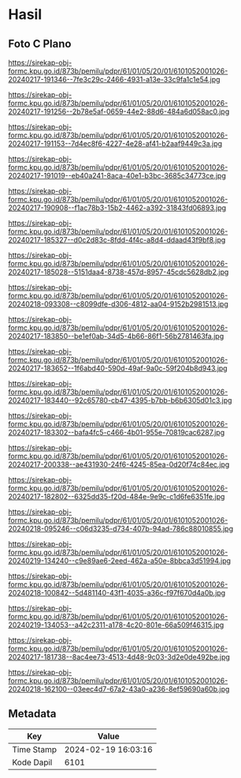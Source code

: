 # Hasil

## Foto C Plano

https://sirekap-obj-formc.kpu.go.id/873b/pemilu/pdpr/61/01/05/20/01/6101052001026-20240217-191346--7fe3c29c-2466-4931-a13e-33c9fa1c1e54.jpg

https://sirekap-obj-formc.kpu.go.id/873b/pemilu/pdpr/61/01/05/20/01/6101052001026-20240217-191256--2b78e5af-0659-44e2-88d6-484a6d058ac0.jpg

https://sirekap-obj-formc.kpu.go.id/873b/pemilu/pdpr/61/01/05/20/01/6101052001026-20240217-191153--7d4ec8f6-4227-4e28-af41-b2aaf9449c3a.jpg

https://sirekap-obj-formc.kpu.go.id/873b/pemilu/pdpr/61/01/05/20/01/6101052001026-20240217-191019--eb40a241-8aca-40e1-b3bc-3685c34773ce.jpg

https://sirekap-obj-formc.kpu.go.id/873b/pemilu/pdpr/61/01/05/20/01/6101052001026-20240217-190908--f1ac78b3-15b2-4462-a392-31843fd06893.jpg

https://sirekap-obj-formc.kpu.go.id/873b/pemilu/pdpr/61/01/05/20/01/6101052001026-20240217-185327--d0c2d83c-8fdd-4f4c-a8d4-ddaad43f9bf8.jpg

https://sirekap-obj-formc.kpu.go.id/873b/pemilu/pdpr/61/01/05/20/01/6101052001026-20240217-185028--5151daa4-8738-457d-8957-45cdc5628db2.jpg

https://sirekap-obj-formc.kpu.go.id/873b/pemilu/pdpr/61/01/05/20/01/6101052001026-20240218-093308--c8099dfe-d306-4812-aa04-9152b2981513.jpg

https://sirekap-obj-formc.kpu.go.id/873b/pemilu/pdpr/61/01/05/20/01/6101052001026-20240217-183850--be1ef0ab-34d5-4b66-86f1-56b2781463fa.jpg

https://sirekap-obj-formc.kpu.go.id/873b/pemilu/pdpr/61/01/05/20/01/6101052001026-20240217-183652--1f6abd40-590d-49af-9a0c-59f204b8d943.jpg

https://sirekap-obj-formc.kpu.go.id/873b/pemilu/pdpr/61/01/05/20/01/6101052001026-20240217-183440--92c65780-cb47-4395-b7bb-b6b6305d01c3.jpg

https://sirekap-obj-formc.kpu.go.id/873b/pemilu/pdpr/61/01/05/20/01/6101052001026-20240217-183302--bafa4fc5-c466-4b01-955e-70819cac6287.jpg

https://sirekap-obj-formc.kpu.go.id/873b/pemilu/pdpr/61/01/05/20/01/6101052001026-20240217-200338--ae431930-24f6-4245-85ea-0d20f74c84ec.jpg

https://sirekap-obj-formc.kpu.go.id/873b/pemilu/pdpr/61/01/05/20/01/6101052001026-20240217-182802--6325dd35-f20d-484e-9e9c-c1d6fe6351fe.jpg

https://sirekap-obj-formc.kpu.go.id/873b/pemilu/pdpr/61/01/05/20/01/6101052001026-20240218-095246--c06d3235-d734-407b-94ad-786c88010855.jpg

https://sirekap-obj-formc.kpu.go.id/873b/pemilu/pdpr/61/01/05/20/01/6101052001026-20240219-134240--c9e89ae6-2eed-462a-a50e-8bbca3d51994.jpg

https://sirekap-obj-formc.kpu.go.id/873b/pemilu/pdpr/61/01/05/20/01/6101052001026-20240218-100842--5d481140-43f1-4035-a36c-f97f670d4a0b.jpg

https://sirekap-obj-formc.kpu.go.id/873b/pemilu/pdpr/61/01/05/20/01/6101052001026-20240219-134053--a42c2311-a178-4c20-801e-66a509f46315.jpg

https://sirekap-obj-formc.kpu.go.id/873b/pemilu/pdpr/61/01/05/20/01/6101052001026-20240217-181738--8ac4ee73-4513-4d48-9c03-3d2e0de492be.jpg

https://sirekap-obj-formc.kpu.go.id/873b/pemilu/pdpr/61/01/05/20/01/6101052001026-20240218-162100--03eec4d7-67a2-43a0-a236-8ef59690a60b.jpg


## Metadata

| Key        | Value               |
| ---------- | ------------------- |
| Time Stamp | 2024-02-19 16:03:16 |
| Kode Dapil | 6101                |



